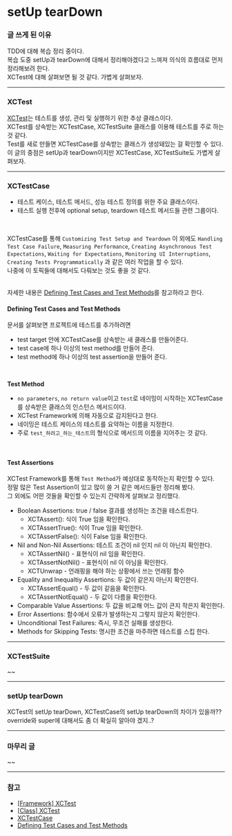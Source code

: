 # setUp tearDown
### 글 쓰게 된 이유
TDD에 대해 복습 정리 중이다.   
복습 도중 setUp과 tearDown에 대해서 정리해야겠다고 느껴져 의식의 흐름대로 먼저 정리해보려 한다.   
XCTest에 대해 살펴보면 될 것 같다. 가볍게 살펴보자.   
***
### XCTest
[XCTest](https://developer.apple.com/documentation/xctest/xctest)는 테스트를 생성, 관리 및 실행하기 위한 추상 클래스이다.   
XCTest를 상속받는 XCTestCase, XCTestSuite 클래스를 이용해 테스트를 주로 하는 것 같다.   
Test를 새로 만들면 XCTestCase를 상속받는 클래스가 생성돼있는 걸 확인할 수 있다.   
이 글의 중점은 setUp과 tearDown이지만 XCTestCase, XCTestSuite도 가볍게 살펴보자.   

---
### XCTestCase
- 테스트 케이스, 테스트 메서드, 성능 테스트 정의를 위한 주요 클래스이다.   
- 테스트 실행 전후에 optional setup, teardown 테스트 메서드들 관련 그룹이다.   
<br>

XCTestCase를 통해 `Customizing Test Setup and Teardown` 이 외에도 `Handling Test Case Failure`, `Measuring Performance`, `Creating Asynchronous Test Expectations`, `Waiting for Expectations`, `Monitoring UI Interruptions`, `Creating Tests Programmatically` 과 같은 여러 작업을 할 수 있다.   
나중에 이 토픽들에 대해서도 다뤄보는 것도 좋을 것 같다.   
<br>

자세한 내용은 [Defining Test Cases and Test Methods](https://developer.apple.com/documentation/xctest/defining_test_cases_and_test_methods)를 참고하라고 한다.   

#### Defining Test Cases and Test Methods
문서를 살펴보면 프로젝트에 테스트를 추가하려면   
- test target 안에 XCTestCase를 상속받는 새 클래스를 만들어준다.
- test case에 하나 이상의 test method를 만들어 준다.
- test method에 하나 이상의 test assertion을 만들어 준다.   
<br>

**Test Method**   
- `no parameters`, `no return value`이고 `test`로 네이밍이 시작하는 XCTestCase를 상속받은 클래스의 인스턴스 메서드이다.   
- XCTest Framework에 의해 자동으로 감지된다고 한다.   
- 네이밍은 테스트 케이스의 테스트를 요약하는 이름을 지정한다.
- 주로 `test_하려고_하는_테스트`의 형식으로 메서드의 이름을 지어주는 것 같다.   
<br>

#### Test Assertions
XCTest Framework를 통해 `Test Method`가 예상대로 동작하는지 확인할 수 있다.   
정말 많은 Test Assertion이 있고 많이 쓸 거 같은 메서드들만 정리해 봤다.   
그 외에도 어떤 것들을 확인할 수 있는지 간략하게 살펴보고 정리했다.   

- Boolean Assertions: true / false 결과를 생성하는 조건을 테스트한다.
  - XCTAssert(): 식이 True 임을 확인한다.
  - XCTAssertTrue(): 식이 True 임을 확인한다.
  - XCTAssertFalse(): 식이 False 임을 확인한다.
- Nil and Non-Nil Assertions: 테스트 조건이 nil 인지 nil 이 아닌지 확인한다.
  - XCTAssertNil() - 표현식이 nil 임을 확인한다.
  - XCTAssertNotNil() - 표현식이 nil 이 아님을 확인한다.
  - XCTUnwrap - 언래핑을 해야 하는 상황에서 쓰는 언래핑 함수
- Equality and Inequaltiy Assertions: 두 값이 같은지 아닌지 확인한다.
  - XCTAssertEqual() - 두 값이 같음을 확인한다.
  - XCTAssertNotEqual() - 두 값이 다름을 확인한다.
- Comparable Value Assertions: 두 값을 비교해 어느 값이 큰지 작은지 확인한다.
- Error Assertions: 함수에서 오류가 발생하는지 그렇지 않은지 확인한다.
- Unconditional Test Failures: 즉시, 무조건 실패를 생성한다.
- Methods for Skipping Tests: 명시한 조건을 마주하면 테스트를 스킵 한다.   

***
### XCTestSuite
~~

***
### setUp tearDown
XCTest의 setUp tearDown, XCTestCase의 setUp tearDown의 차이가 있을까??   
override와 super에 대해서도 좀 더 확실히 알아야 겠지..?

***

### 마무리 글
~~

***
### 참고
- [[Framework] XCTest](https://developer.apple.com/documentation/xctest)
- [[Class] XCTest](https://developer.apple.com/documentation/xctest/xctest)
- [XCTestCase](https://developer.apple.com/documentation/xctest/xctestcase)
- [Defining Test Cases and Test Methods](https://developer.apple.com/documentation/xctest/defining_test_cases_and_test_methods)
